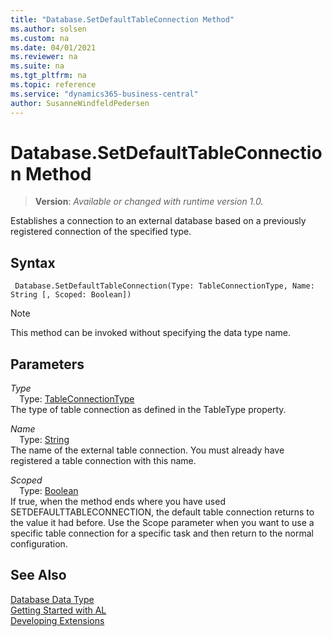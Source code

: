 ```yaml
---
title: "Database.SetDefaultTableConnection Method"
ms.author: solsen
ms.custom: na
ms.date: 04/01/2021
ms.reviewer: na
ms.suite: na
ms.tgt_pltfrm: na
ms.topic: reference
ms.service: "dynamics365-business-central"
author: SusanneWindfeldPedersen
---
```

[//]: # (START>DO_NOT_EDIT)
[//]: # (IMPORTANT:Do not edit any of the content between here and the END>DO_NOT_EDIT.)
[//]: # (Any modifications should be made in the .xml files in the ModernDev repo.)
# Database.SetDefaultTableConnection Method
> **Version**: _Available or changed with runtime version 1.0._

Establishes a connection to an external database based on a previously registered connection of the specified type.


## Syntax
```
 Database.SetDefaultTableConnection(Type: TableConnectionType, Name: String [, Scoped: Boolean])
```
> [!NOTE]
> This method can be invoked without specifying the data type name.
## Parameters
*Type*  
&emsp;Type: [TableConnectionType](../tableconnectiontype/tableconnectiontype-option.md)  
The type of table connection as defined in the TableType property.
        
*Name*  
&emsp;Type: [String](../string/string-data-type.md)  
The name of the external table connection. You must already have registered a table connection with this name.
        
*Scoped*  
&emsp;Type: [Boolean](../boolean/boolean-data-type.md)  
If true, when the method ends where you have used SETDEFAULTTABLECONNECTION, the default table connection returns to the value it had before. Use the Scope parameter when you want to use a specific table connection for a specific task and then return to the normal configuration.  



[//]: # (IMPORTANT: END>DO_NOT_EDIT)
## See Also
[Database Data Type](database-data-type.md)  
[Getting Started with AL](../../devenv-get-started.md)  
[Developing Extensions](../../devenv-dev-overview.md)